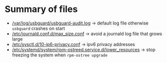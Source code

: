 # Summary of files
- [/var/log/usbguard/usbguard-audit.log](files/root/var/log/usbguard/usbguard-audit.log) -> default log file otherwise `usbguard` crashes on start
- [/etc/journald.conf.d/max_size.conf](files/root/etc/journald.conf.d/max_size.conf) -> avoid a journald log file that grows large
- [/etc/sysctl.d/10-ip6-privacy.conf](files/root/etc/sysctl.d/10-ip6-privacy.conf) -> ipv6 privacy addresses
- [/etc/systemd/system/rpm-ostreed.service.d/lower_resources](files/root/etc/systemd/system/rpm-ostreed.service.d/lower_resources) -> stop freezing the system when `rpm-ostree upgrade`
